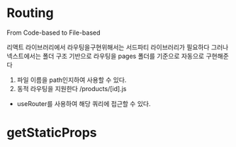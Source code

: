 # Routing

From Code-based to File-based

리액트 라이브러리에서 라우팅을구현위해서는 서드파티 라이브러리가 필요하다
그러나 넥스트에서는 폴더 구조 기반으로 라우팅을 pages 폴더를 기준으로 자동으로 구현해준다

1. 파일 이름을 path인지하여 사용할 수 있다.
2. 동적 라우팅을 지원한다 /products/[id].js

- useRouter를 사용하여 해당 쿼리에 접근할 수 있다.

# getStaticProps
